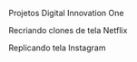 Projetos Digital Innovation One
  
  Recriando clones de tela Netflix
  
  Replicando tela Instagram
